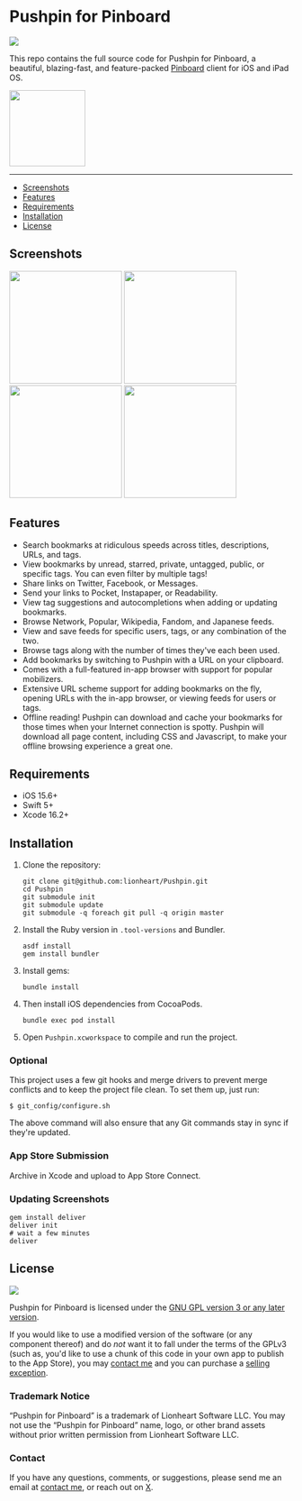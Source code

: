 # Pushpin for Pinboard

<img src="https://img.shields.io/badge/license-GPLv3-blue">

This repo contains the full source code for Pushpin for Pinboard, a beautiful, blazing-fast, and feature-packed [Pinboard](https://pinboard.in) client for iOS and iPad OS.

<a href="https://apps.apple.com/us/app/pushpin-for-pinboard/id548052590"><img width="135px" src="https://2017.lionheartsw.com/static/images/appstore.png" /></a>

---

- [Screenshots](#screenshots)
- [Features](#features)
- [Requirements](#requirements)
- [Installation](#installation)
- [License](#license)

## Screenshots

<img width="200px" src="https://2017.lionheartsw.com/static/images/pushpin-1.png" /> <img width="200px" src="https://2017.lionheartsw.com/static/images/pushpin-2.png" /> <img width="200px" src="https://2017.lionheartsw.com/static/images/pushpin-3.png" /> <img width="200px" src="https://2017.lionheartsw.com/static/images/pushpin-4.png" />

## Features

* Search bookmarks at ridiculous speeds across titles, descriptions, URLs, and tags.
* View bookmarks by unread, starred, private, untagged, public, or specific tags. You can even filter by multiple tags!
* Share links on Twitter, Facebook, or Messages.
* Send your links to Pocket, Instapaper, or Readability.
* View tag suggestions and autocompletions when adding or updating bookmarks.
* Browse Network, Popular, Wikipedia, Fandom, and Japanese feeds.
* View and save feeds for specific users, tags, or any combination of the two.
* Browse tags along with the number of times they've each been used.
* Add bookmarks by switching to Pushpin with a URL on your clipboard.
* Comes with a full-featured in-app browser with support for popular mobilizers.
* Extensive URL scheme support for adding bookmarks on the fly, opening URLs with the in-app browser, or viewing feeds for users or tags.
* Offline reading! Pushpin can download and cache your bookmarks for those times when your Internet connection is spotty. Pushpin will download all page content, including CSS and Javascript, to make your offline browsing experience a great one.

## Requirements

- iOS 15.6+
- Swift 5+
- Xcode 16.2+

## Installation

1. Clone the repository:

       git clone git@github.com:lionheart/Pushpin.git
       cd Pushpin
       git submodule init
       git submodule update
       git submodule -q foreach git pull -q origin master

2. Install the Ruby version in `.tool-versions` and Bundler.

       asdf install
       gem install bundler

3. Install gems:

       bundle install

4. Then install iOS dependencies from CocoaPods.

       bundle exec pod install

5. Open `Pushpin.xcworkspace` to compile and run the project.

### Optional

This project uses a few git hooks and merge drivers to prevent merge conflicts and to keep the project file clean. To set them up, just run:

```
$ git_config/configure.sh
```

The above command will also ensure that any Git commands stay in sync if they're updated.

### App Store Submission

Archive in Xcode and upload to App Store Connect.

### Updating Screenshots

```
gem install deliver
deliver init
# wait a few minutes
deliver
```

## License

<img src="https://www.gnu.org/graphics/gplv3-127x51.png" />

Pushpin for Pinboard is licensed under the [GNU GPL version 3 or any later version](https://www.gnu.org/licenses/gpl-3.0.html).

If you would like to use a modified version of the software (or any component thereof) and do _not_ want it to fall under the terms of the GPLv3 (such as, you'd like to use a chunk of this code in your own app to publish to the App Store), you may [contact me](mailto:dan@lionheartsw.com) and you can purchase a [selling exception](https://www.gnu.org/philosophy/selling-exceptions).

### Trademark Notice
“Pushpin for Pinboard” is a trademark of Lionheart Software LLC. You may not use the “Pushpin for Pinboard” name, logo, or other brand assets without prior written permission from Lionheart Software LLC.

### Contact

If you have any questions, comments, or suggestions, please send me an email at [contact me](mailto:dan@lionheartsw.com), or reach out on [X](https://twitter.com/dwlz).
